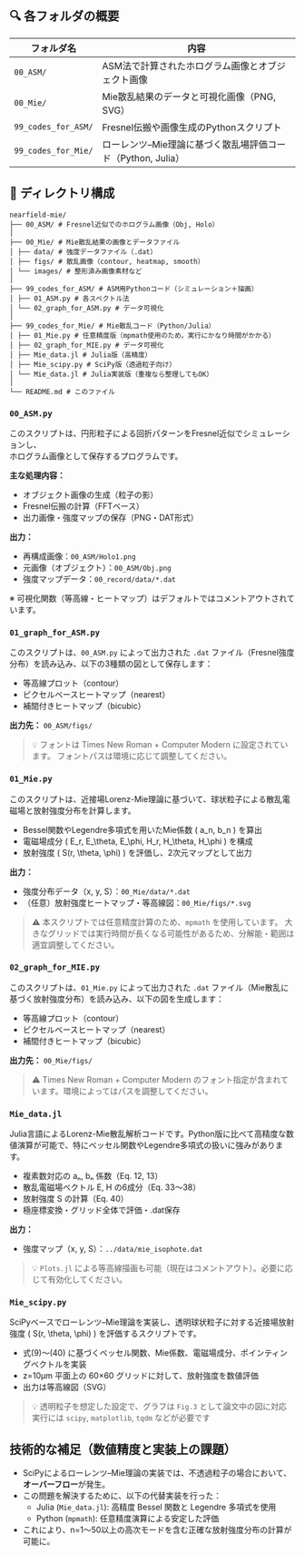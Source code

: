 ## 🔍 各フォルダの概要

| フォルダ名             | 内容 |
|------------------------|------|
| `00_ASM/`              | ASM法で計算されたホログラム画像とオブジェクト画像 |
| `00_Mie/`              | Mie散乱結果のデータと可視化画像（PNG, SVG） |
| `99_codes_for_ASM/`    | Fresnel伝搬や画像生成のPythonスクリプト |
| `99_codes_for_Mie/`    | ローレンツ–Mie理論に基づく散乱場評価コード（Python, Julia） |


## 📁 ディレクトリ構成
```
nearfield-mie/
├── 00_ASM/ # Fresnel近似でのホログラム画像（Obj, Holo）
│
├── 00_Mie/ # Mie散乱結果の画像とデータファイル
│ ├── data/ # 強度データファイル（.dat）
│ ├── figs/ # 散乱画像（contour, heatmap, smooth）
│ └── images/ # 整形済み画像素材など
│
├── 99_codes_for_ASM/ # ASM用Pythonコード（シミュレーション＋描画）
│ ├── 01_ASM.py # 各スペクトル法
│ └── 02_graph_for_ASM.py # データ可視化
│
├── 99_codes_for_Mie/ # Mie散乱コード（Python/Julia）
│ ├── 01_Mie.py # 任意精度版（mpmath使用のため，実行にかなり時間がかかる）
│ ├── 02_graph_for_MIE.py # データ可視化
│ ├── Mie_data.jl # Julia版（高精度）
│ ├── Mie_scipy.py # SciPy版（透過粒子向け）
│ └── Mie_data.jl # Julia実装版（重複なら整理してもOK）
│
└── README.md # このファイル
```

### `00_ASM.py`

このスクリプトは、円形粒子による回折パターンをFresnel近似でシミュレーションし、  
ホログラム画像として保存するプログラムです。  

**主な処理内容：**
- オブジェクト画像の生成（粒子の影）
- Fresnel伝搬の計算（FFTベース）
- 出力画像・強度マップの保存（PNG・DAT形式）

**出力：**
- 再構成画像：`00_ASM/Holo1.png`
- 元画像（オブジェクト）：`00_ASM/Obj.png`
- 強度マップデータ：`00_record/data/*.dat`

※ 可視化関数（等高線・ヒートマップ）はデフォルトではコメントアウトされています。

### `01_graph_for_ASM.py`

このスクリプトは、`00_ASM.py` によって出力された `.dat` ファイル（Fresnel強度分布）を読み込み、以下の3種類の図として保存します：

- 等高線プロット（contour）
- ピクセルベースヒートマップ（nearest）
- 補間付きヒートマップ（bicubic）

**出力先：** `00_ASM/figs/`

> 💡 フォントは Times New Roman + Computer Modern に設定されています。
> フォントパスは環境に応じて調整してください。


### `01_Mie.py`

このスクリプトは、近接場Lorenz-Mie理論に基づいて、球状粒子による散乱電磁場と放射強度分布を計算します。

- Bessel関数やLegendre多項式を用いたMie係数 \( a_n, b_n \) を算出
- 電磁場成分 \( E_r, E_\theta, E_\phi, H_r, H_\theta, H_\phi \) を構成
- 放射強度 \( S(r, \theta, \phi) \) を評価し、2次元マップとして出力

**出力：**
- 強度分布データ（x, y, S）：`00_Mie/data/*.dat`
- （任意）放射強度ヒートマップ・等高線図：`00_Mie/figs/*.svg`

> ⚠️ 本スクリプトでは任意精度計算のため、`mpmath` を使用しています。
> 大きなグリッドでは実行時間が長くなる可能性があるため、分解能・範囲は適宜調整してください。


### `02_graph_for_MIE.py`

このスクリプトは、`01_Mie.py` によって出力された `.dat` ファイル（Mie散乱に基づく放射強度分布）を読み込み、以下の図を生成します：

- 等高線プロット（contour）
- ピクセルベースヒートマップ（nearest）
- 補間付きヒートマップ（bicubic）

**出力先：** `00_Mie/figs/`

> ⚠️ Times New Roman + Computer Modern のフォント指定が含まれています。環境によってはパスを調整してください。


### `Mie_data.jl`

Julia言語によるLorenz-Mie散乱解析コードです。Python版に比べて高精度な数値演算が可能で、特にベッセル関数やLegendre多項式の扱いに強みがあります。

- 複素数対応の aₙ, bₙ 係数（Eq. 12, 13）
- 散乱電磁場ベクトル E, H の6成分（Eq. 33〜38）
- 放射強度 S の計算（Eq. 40）
- 極座標変換・グリッド全体で評価・.dat保存

**出力：**
- 強度マップ（x, y, S）：`../data/mie_isophote.dat`

> 💡 `Plots.jl` による等高線描画も可能（現在はコメントアウト）。必要に応じて有効化してください。


### `Mie_scipy.py`

SciPyベースでローレンツ–Mie理論を実装し、透明球状粒子に対する近接場放射強度 \( S(r, \theta, \phi) \) を評価するスクリプトです。

- 式(9)〜(40) に基づくベッセル関数、Mie係数、電磁場成分、ポインティングベクトルを実装
- z=10μm 平面上の 60×60 グリッドに対して、放射強度を数値評価
- 出力は等高線図（SVG）

> 💡 透明粒子を想定した設定で、グラフは `Fig.3` として論文中の図に対応
> 実行には `scipy`, `matplotlib`, `tqdm` などが必要です


## 技術的な補足（数値精度と実装上の課題）

- SciPyによるローレンツ–Mie理論の実装では、不透過粒子の場合において、
  **オーバーフロー**が発生。
- この問題を解決するために、以下の代替実装を行った：
  - Julia (`Mie_data.jl`): 高精度 Bessel 関数と Legendre 多項式を使用
  - Python (`mpmath`): 任意精度演算による安定した評価
- これにより、n=1〜50以上の高次モードを含む正確な放射強度分布の計算が可能に。

